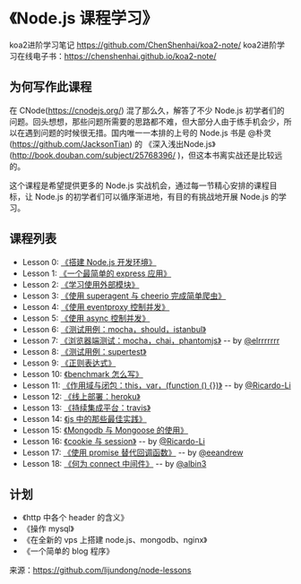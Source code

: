 # 《Node.js 课程学习》

koa2进阶学习笔记 https://github.com/ChenShenhai/koa2-note/
koa2进阶学习在线电子书：https://chenshenhai.github.io/koa2-note/

## 为何写作此课程


在 CNode(https://cnodejs.org/) 混了那么久，解答了不少 Node.js 初学者们的问题。回头想想，那些问题所需要的思路都不难，但大部分人由于练手机会少，所以在遇到问题的时候很无措。国内唯一一本排的上号的 Node.js 书是 @朴灵(https://github.com/JacksonTian) 的 《深入浅出Node.js》(http://book.douban.com/subject/25768396/ )，但这本书离实战还是比较远的。

这个课程是希望提供更多的 Node.js 实战机会，通过每一节精心安排的课程目标，让 Node.js 的初学者们可以循序渐进地，有目的有挑战地开展 Node.js 的学习。

## 课程列表

* Lesson 0: [《搭建 Node.js 开发环境》](https://github.com/zuobaiquan/nodejs/tree/master/node-lessons/lesson0)
* Lesson 1: [《一个最简单的 express 应用》](https://github.com/zuobaiquan/nodejs/tree/master/node-lessons/lesson01)
* Lesson 2: [《学习使用外部模块》](https://github.com/zuobaiquan/nodejs/tree/master/node-lessons/lesson02)
* Lesson 3: [《使用 superagent 与 cheerio 完成简单爬虫》](https://github.com/zuobaiquan/nodejs/tree/master/node-lessons/lesson03)
* Lesson 4: [《使用 eventproxy 控制并发》](https://github.com/zuobaiquan/nodejs/tree/master/node-lessons/lesson04)
* Lesson 5: [《使用 async 控制并发》](https://github.com/zuobaiquan/nodejs/tree/master/node-lessons/lesson05)
* Lesson 6: [《测试用例：mocha，should，istanbul》](https://github.com/zuobaiquan/nodejs/tree/master/node-lessons/lesson06)
* Lesson 7: [《浏览器端测试：mocha，chai，phantomjs》](https://github.com/zuobaiquan/nodejs/tree/master/node-lessons/lesson07) -- by [@elrrrrrrr](https://github.com/elrrrrrrr)
* Lesson 8: [《测试用例：supertest》](https://github.com/zuobaiquan/nodejs/tree/master/node-lessons/lesson08)
* Lesson 9: [《正则表达式》](https://github.com/zuobaiquan/nodejs/tree/master/node-lessons/lesson09)
* Lesson 10: [《benchmark 怎么写》](https://github.com/zuobaiquan/nodejs/tree/master/node-lessons/lesson10)
* Lesson 11: [《作用域与闭包：this，var，(function () {})》](https://github.com/zuobaiquan/nodejs/tree/master/node-lessons/lesson11) -- by [@Ricardo-Li](https://github.com/Ricardo-Li/)
* Lesson 12: [《线上部署：heroku》](https://github.com/zuobaiquan/nodejs/tree/master/node-lessons/lesson12)
* Lesson 13: [《持续集成平台：travis》](https://github.com/zuobaiquan/nodejs/tree/master/node-lessons/lesson13)
* Lesson 14: [《js 中的那些最佳实践》](https://github.com/zuobaiquan/nodejs/tree/master/node-lessons/lesson14)
* Lesson 15: [《Mongodb 与 Mongoose 的使用》](https://github.com/zuobaiquan/nodejs/tree/master/node-lessons/lesson15)
* Lesson 16: [《cookie 与 session》](https://github.com/zuobaiquan/nodejs/tree/master/node-lessons/lesson16) -- by [@Ricardo-Li](https://github.com/Ricardo-Li/)
* Lesson 17: [《使用 promise 替代回调函数》](https://github.com/zuobaiquan/nodejs/tree/master/node-lessons/lesson17) -- by [@eeandrew](https://github.com/eeandrew)
* Lesson 18: [《何为 connect 中间件》](https://github.com/zuobaiquan/nodejs/tree/master/node-lessons/lesson18) -- by [@albin3](https://github.com/albin3)

## 计划

* 《http 中各个 header 的含义》
* 《操作 mysql》
* 《在全新的 vps 上搭建 node.js、mongodb、nginx》
* 《一个简单的 blog 程序》



来源：https://github.com/lijundong/node-lessons
